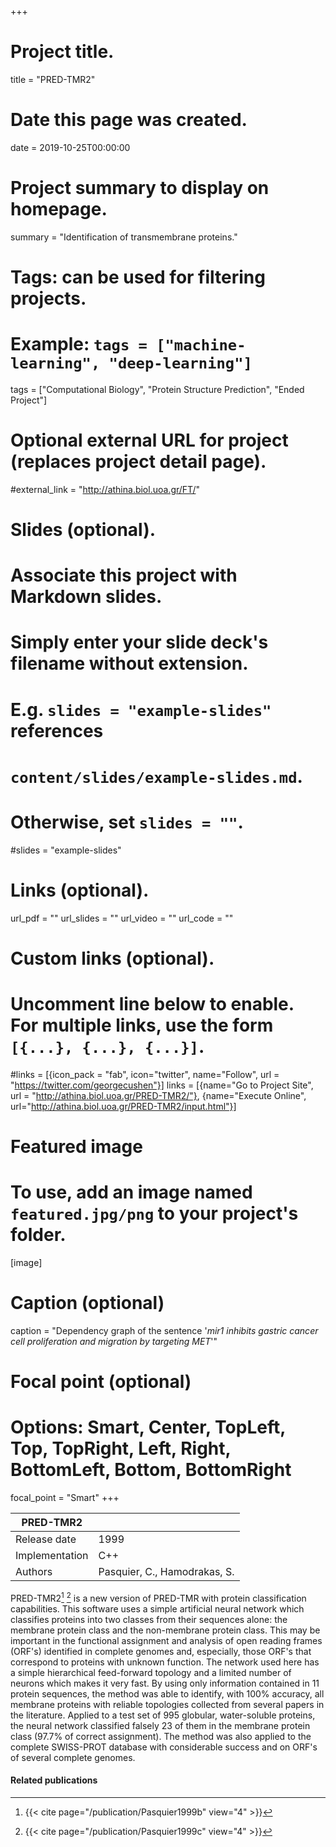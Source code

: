 +++
# Project title.
title = "PRED-TMR2"

# Date this page was created.
date = 2019-10-25T00:00:00

# Project summary to display on homepage.
summary = "Identification of transmembrane proteins."

# Tags: can be used for filtering projects.
# Example: `tags = ["machine-learning", "deep-learning"]`
tags = ["Computational Biology", "Protein Structure Prediction", "Ended Project"]

# Optional external URL for project (replaces project detail page).
#external_link = "http://athina.biol.uoa.gr/FT/"

# Slides (optional).
#   Associate this project with Markdown slides.
#   Simply enter your slide deck's filename without extension.
#   E.g. `slides = "example-slides"` references 
#   `content/slides/example-slides.md`.
#   Otherwise, set `slides = ""`.
#slides = "example-slides"

# Links (optional).
url_pdf = ""
url_slides = ""
url_video = ""
url_code = ""

# Custom links (optional).
#   Uncomment line below to enable. For multiple links, use the form `[{...}, {...}, {...}]`.
#links = [{icon_pack = "fab", icon="twitter", name="Follow", url = "https://twitter.com/georgecushen"}]
links = [{name="Go to Project Site", url = "http://athina.biol.uoa.gr/PRED-TMR2/"}, {name="Execute Online", url="http://athina.biol.uoa.gr/PRED-TMR2/input.html"}]

# Featured image
# To use, add an image named `featured.jpg/png` to your project's folder. 
[image]
  # Caption (optional)
  caption = "Dependency graph of the sentence '*mir1 inhibits gastric cancer cell proliferation and migration by targeting MET*'"
  
  # Focal point (optional)
  # Options: Smart, Center, TopLeft, Top, TopRight, Left, Right, BottomLeft, Bottom, BottomRight
  focal_point = "Smart"
+++

| PRED-TMR2      |                              |
| -------------- | ---------------------------- |
| Release date   | 1999                         |
| Implementation | C++                          |
| Authors        | Pasquier, C., Hamodrakas, S. |

PRED-TMR2[^Pasquier1999b] [^Pasquier1999c] is a new version of PRED-TMR with protein classification
capabilities. This software uses a simple artificial neural network
which classifies proteins into two classes from their sequences alone:
the membrane protein class and the non-membrane protein class. This may
be important in the functional assignment and analysis of open reading
frames (ORF's) identified in complete genomes and, especially, those
ORF's that correspond to proteins with unknown function. The network
used here has a simple hierarchical feed-forward topology and a limited
number of neurons which makes it very fast. By using only information
contained in 11 protein sequences, the method was able to identify, with
100% accuracy, all membrane proteins with reliable topologies collected
from several papers in the literature. Applied to a test set of 995
globular, water-soluble proteins, the neural network classified falsely
23 of them in the membrane protein class (97.7% of correct assignment).
The method was also applied to the complete SWISS-PROT database with
considerable success and on ORF's of several complete genomes.

#### Related publications
[^Pasquier1999b]: {{< cite page="/publication/Pasquier1999b" view="4" >}}
[^Pasquier1999c]: {{< cite page="/publication/Pasquier1999c" view="4" >}}


